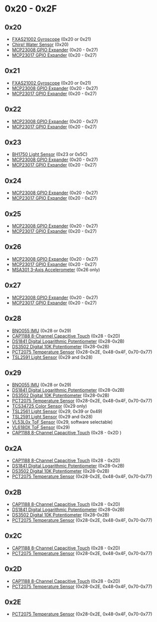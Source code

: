 # 0x20 - 0x2F

## 0x20

- [FXAS21002 Gyroscope](https://www.adafruit.com/product/3463) (0x20 or 0x21)
- [Chirp! Water Sensor](https://www.adafruit.com/product/1965) (0x20)
- [MCP23008 GPIO Expander](https://www.adafruit.com/product/292) (0x20 - 0x27)
- [MCP23017 GPIO Expander](https://www.adafruit.com/product/732) (0x20 - 0x27)

## 0x21

- [FXAS21002 Gyroscope](https://www.adafruit.com/product/3463) (0x20 or 0x21)
- [MCP23008 GPIO Expander](https://www.adafruit.com/product/292) (0x20 - 0x27)
- [MCP23017 GPIO Expander](https://www.adafruit.com/product/732) (0x20 - 0x27)

## 0x22

- [MCP23008 GPIO Expander](https://www.adafruit.com/product/292) (0x20 - 0x27)
- [MCP23017 GPIO Expander](https://www.adafruit.com/product/732) (0x20 - 0x27)

## 0x23

- [BH1750 Light Sensor](https://www.adafruit.com/product/4681) (0x23 or 0x5C)
- [MCP23008 GPIO Expander](https://www.adafruit.com/product/292) (0x20 - 0x27)
- [MCP23017 GPIO Expander](https://www.adafruit.com/product/732) (0x20 - 0x27)

## 0x24

- [MCP23008 GPIO Expander](https://www.adafruit.com/product/292) (0x20 - 0x27)
- [MCP23017 GPIO Expander](https://www.adafruit.com/product/732) (0x20 - 0x27)

## 0x25

- [MCP23008 GPIO Expander](https://www.adafruit.com/product/292) (0x20 - 0x27)
- [MCP23017 GPIO Expander](https://www.adafruit.com/product/732) (0x20 - 0x27)

## 0x26

- [MCP23008 GPIO Expander](https://www.adafruit.com/product/292) (0x20 - 0x27)
- [MCP23017 GPIO Expander](https://www.adafruit.com/product/732) (0x20 - 0x27)
- [MSA301 3-Axis Accelerometer](https://www.adafruit.com/product/4344) (0x26 only)

## 0x27

- [MCP23008 GPIO Expander](https://www.adafruit.com/product/292) (0x20 - 0x27)
- [MCP23017 GPIO Expander](https://www.adafruit.com/product/732) (0x20 - 0x27)

## 0x28

- [BNO055 IMU](https://www.adafruit.com/product/2472) (0x28 or 0x29)
- [CAP1188 8-Channel Capacitive Touch](https://www.adafruit.com/product/1602) (0x28 - 0x2D)
- [DS1841 Digital Logarithmic Potentiometer](https://www.adafruit.com/product/4570) (0x28-0x2B)
- [DS3502 Digital 10K Potentiometer](https://www.adafruit.com/product/4286) (0x28-0x2B)
- [PCT2075 Temperature Sensor](https://www.adafruit.com/product/4369) (0x28-0x2E, 0x48-0x4F, 0x70-0x77)
- [TSL2591 Light Sensor](https://www.adafruit.com/product/1980) (0x29 and 0x28)

## 0x29

- [BNO055 IMU](https://www.adafruit.com/product/2472) (0x28 or 0x29)
- [DS1841 Digital Logarithmic Potentiometer](https://www.adafruit.com/product/4570) (0x28-0x2B)
- [DS3502 Digital 10K Potentiometer](https://www.adafruit.com/product/4286) (0x28-0x2B)
- [PCT2075 Temperature Sensor](https://www.adafruit.com/product/4369) (0x28-0x2E, 0x48-0x4F, 0x70-0x77)
- [TCS34725 Color Sensor](https://www.adafruit.com/product/1334) (0x29 only)
- [TSL2561 Light Sensor](https://www.adafruit.com/product/439) (0x29, 0x39 or 0x49)
- [TSL2591 Light Sensor](https://www.adafruit.com/product/1980) (0x29 and 0x28)
- [VL53L0x ToF Sensor](https://www.adafruit.com/product/3317) (0x29, software selectable)
- [VL6180X ToF Sensor](https://www.adafruit.com/product/3316) (0x29)
- [CAP1188 8-Channel Capacitive Touch](https://www.adafruit.com/product/1602) (0x28 - 0x2D )

## 0x2A

- [CAP1188 8-Channel Capacitive Touch](https://www.adafruit.com/product/1602) (0x28 - 0x2D)
- [DS1841 Digital Logarithmic Potentiometer](https://www.adafruit.com/product/4570) (0x28-0x2B)
- [DS3502 Digital 10K Potentiometer](https://www.adafruit.com/product/4286) (0x28-0x2B)
- [PCT2075 Temperature Sensor](https://www.adafruit.com/product/4369) (0x28-0x2E, 0x48-0x4F, 0x70-0x77)

## 0x2B

- [CAP1188 8-Channel Capacitive Touch](https://www.adafruit.com/product/1602) (0x28 - 0x2D)
- [DS1841 Digital Logarithmic Potentiometer](https://www.adafruit.com/product/4570) (0x28-0x2B)
- [DS3502 Digital 10K Potentiometer](https://www.adafruit.com/product/4286) (0x28-0x2B)
- [PCT2075 Temperature Sensor](https://www.adafruit.com/product/4369) (0x28-0x2E, 0x48-0x4F, 0x70-0x77)

## 0x2C

- [CAP1188 8-Channel Capacitive Touch](https://www.adafruit.com/product/1602) (0x28 - 0x2D)
- [PCT2075 Temperature Sensor](https://www.adafruit.com/product/4369) (0x28-0x2E, 0x48-0x4F, 0x70-0x77)

## 0x2D

- [CAP1188 8-Channel Capacitive Touch](https://www.adafruit.com/product/1602) (0x28 - 0x2D)
- [PCT2075 Temperature Sensor](https://www.adafruit.com/product/4369) (0x28-0x2E, 0x48-0x4F, 0x70-0x77)

## 0x2E

- [PCT2075 Temperature Sensor](https://www.adafruit.com/product/4369) (0x28-0x2E, 0x48-0x4F, 0x70-0x77)
